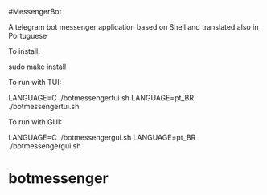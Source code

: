 #MessengerBot

A telegram bot messenger application based on Shell and translated also in Portuguese

To install:

sudo make install

To run with TUI:

LANGUAGE=C ./botmessengertui.sh
LANGUAGE=pt_BR ./botmessengertui.sh

To run with GUI:

LANGUAGE=C ./botmessengergui.sh
LANGUAGE=pt_BR ./botmessengergui.sh
# botmessenger
